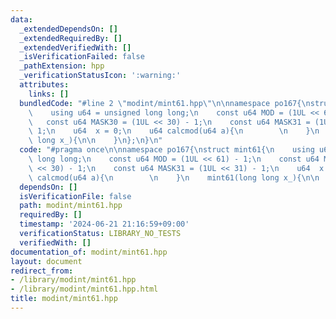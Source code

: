 ```yaml
---
data:
  _extendedDependsOn: []
  _extendedRequiredBy: []
  _extendedVerifiedWith: []
  _isVerificationFailed: false
  _pathExtension: hpp
  _verificationStatusIcon: ':warning:'
  attributes:
    links: []
  bundledCode: "#line 2 \"modint/mint61.hpp\"\n\nnamespace po167{\nstruct mint61{\n\
    \    using u64 = unsigned long long;\n    const u64 MOD = (1UL << 61) - 1;\n \
    \   const u64 MASK30 = (1UL << 30) - 1;\n    const u64 MASK31 = (1UL << 31) -\
    \ 1;\n    u64  x = 0;\n    u64 calcmod(u64 a){\n        \n    }\n    mint61(long\
    \ long x_){\n\n    }\n};\n}\n"
  code: "#pragma once\n\nnamespace po167{\nstruct mint61{\n    using u64 = unsigned\
    \ long long;\n    const u64 MOD = (1UL << 61) - 1;\n    const u64 MASK30 = (1UL\
    \ << 30) - 1;\n    const u64 MASK31 = (1UL << 31) - 1;\n    u64  x = 0;\n    u64\
    \ calcmod(u64 a){\n        \n    }\n    mint61(long long x_){\n\n    }\n};\n}"
  dependsOn: []
  isVerificationFile: false
  path: modint/mint61.hpp
  requiredBy: []
  timestamp: '2024-06-21 21:16:59+09:00'
  verificationStatus: LIBRARY_NO_TESTS
  verifiedWith: []
documentation_of: modint/mint61.hpp
layout: document
redirect_from:
- /library/modint/mint61.hpp
- /library/modint/mint61.hpp.html
title: modint/mint61.hpp
---
```

